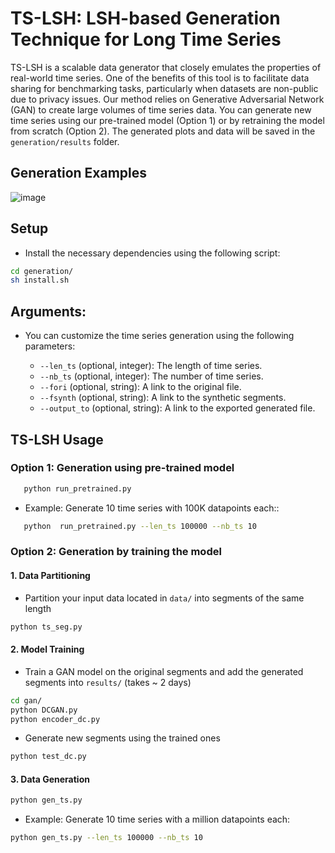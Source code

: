 # TS-LSH: LSH-based Generation Technique for Long Time Series

TS-LSH is a scalable data generator that closely emulates the properties of real-world time series. One of the benefits of this tool is to facilitate data sharing for benchmarking tasks, particularly when datasets are non-public due to privacy issues.  Our method relies on Generative Adversarial Network (GAN) to create large volumes of time series data. 
You can generate new time series using our pre-trained model (Option 1) or by retraining the model from scratch (Option 2). 
The generated plots and data will be saved in the `generation/results` folder.

## Generation Examples

![image](https://github.com/eXascaleInfolab/TSM-Bench/assets/15266242/13d8c2f9-fdbf-495f-aaf9-7f5ec0999470)



## Setup
- Install the necessary dependencies using the following script:

```bash
cd generation/
sh install.sh
```


## Arguments:

- You can customize the time series generation using the following parameters:

   - `--len_ts` (optional, integer): The length of time series.
   - `--nb_ts` (optional, integer): The number of time series.
   - `--fori` (optional, string): A link to the original file.
   - `--fsynth` (optional, string): A link to the synthetic segments.
   - `--output_to` (optional, string): A link to the exported generated file.

## TS-LSH Usage

### Option 1: Generation using pre-trained model      


```bash
   python run_pretrained.py
```
- Example: Generate 10 time series with 100K datapoints each:: 

```bash
   python  run_pretrained.py --len_ts 100000 --nb_ts 10
```


### Option 2: Generation by training the model

 
#### 1. Data Partitioning

- Partition your input data located in `data/` into segments of the same length

```bash
python ts_seg.py
```

#### 2. Model Training

- Train a GAN model on the original segments and add the generated segments into `results/` (takes ~ 2 days) 

```bash
cd gan/
python DCGAN.py
python encoder_dc.py
```
- Generate new segments using the trained ones 
```bash
python test_dc.py
```

#### 3. Data Generation

```bash
python gen_ts.py
```
- Example: Generate 10 time series with a million datapoints each:

```bash
python gen_ts.py --len_ts 100000 --nb_ts 10
```
  
<!--
Apply LSH to generate long time series using ```gen_ts.py```. To use this script, the following arguments and examples are provided:

- `--len_ts` (optional, integer): The length of ts.
- `--nb_ts` (optional, integer): The number of ts.
- `--fori` (optional, string): A link to the original file.
- `--fsynth` (optional, string): A link to the synthetic segments.
- `--output_to` (optional, string): A link to the exported generated file.

1. Running the script with default values:

   ```bash
   python gen_ts.py
    ```
1. Generate 10 time series with 100K datapoints each:

```bash
   python gen_ts.py --len_ts 100000 --nb_ts 10
```
The generated plots and data are stored in the `generation/results` folder.
-->





